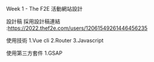 Week 1 - The F2E 活動網站設計

設計稿
採用設計稿連結 :https://2022.thef2e.com/users/12061549261446456235

使用技術
1.Vue cli
2.Router
3.Javascript

使用第三方套件
1.GSAP

